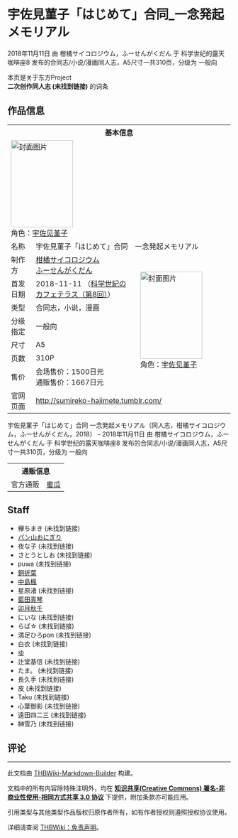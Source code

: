 # 宇佐見菫子「はじめて」合同_一念発起メモリアル

<!-- source html: G:\repos\THBWiki-Markdown-Builder\THBWikiMarkdown\Temp\main\9\97\ns0%3A%E5%AE%87%E4%BD%90%E8%A6%8B%E8%8F%AB%E5%AD%90%E3%80%8C%E3%81%AF%E3%81%98%E3%82%81%E3%81%A6%E3%80%8D%E5%90%88%E5%90%8C_%E4%B8%80%E5%BF%B5%E7%99%BA%E8%B5%B7%E3%83%A1%E3%83%A2%E3%83%AA%E3%82%A2%E3%83%AB.html -->

2018年11月11日 由 柑橘サイコロジウム，ふーせんがくだん 于 科学世纪的露天咖啡座8 发布的合同志/小说/漫画同人志，A5尺寸一共310页，分级为 一般向

本页是关于东方Project  
 **二次创作同人志 (未找到链接)** 的词条
## 作品信息

<table><tbody><tr><th colspan="3">基本信息</th></tr><tr><td class="cover-artwork-mobile" colspan="2"><a href="./文件-宇佐見菫子「はじめて」合同_一念発起メモリアル封面.jpg.md" class="image" title="封面图片"><img alt="封面图片" src="https://upload.thwiki.cc/thumb/3/3e/%E5%AE%87%E4%BD%90%E8%A6%8B%E8%8F%AB%E5%AD%90%E3%80%8C%E3%81%AF%E3%81%98%E3%82%81%E3%81%A6%E3%80%8D%E5%90%88%E5%90%8C_%E4%B8%80%E5%BF%B5%E7%99%BA%E8%B5%B7%E3%83%A1%E3%83%A2%E3%83%AA%E3%82%A2%E3%83%AB%E5%B0%81%E9%9D%A2.jpg/140px-%E5%AE%87%E4%BD%90%E8%A6%8B%E8%8F%AB%E5%AD%90%E3%80%8C%E3%81%AF%E3%81%98%E3%82%81%E3%81%A6%E3%80%8D%E5%90%88%E5%90%8C_%E4%B8%80%E5%BF%B5%E7%99%BA%E8%B5%B7%E3%83%A1%E3%83%A2%E3%83%AA%E3%82%A2%E3%83%AB%E5%B0%81%E9%9D%A2.jpg" decoding="async" loading="lazy" width="140" height="196" srcset="https://upload.thwiki.cc/thumb/3/3e/%E5%AE%87%E4%BD%90%E8%A6%8B%E8%8F%AB%E5%AD%90%E3%80%8C%E3%81%AF%E3%81%98%E3%82%81%E3%81%A6%E3%80%8D%E5%90%88%E5%90%8C_%E4%B8%80%E5%BF%B5%E7%99%BA%E8%B5%B7%E3%83%A1%E3%83%A2%E3%83%AA%E3%82%A2%E3%83%AB%E5%B0%81%E9%9D%A2.jpg/210px-%E5%AE%87%E4%BD%90%E8%A6%8B%E8%8F%AB%E5%AD%90%E3%80%8C%E3%81%AF%E3%81%98%E3%82%81%E3%81%A6%E3%80%8D%E5%90%88%E5%90%8C_%E4%B8%80%E5%BF%B5%E7%99%BA%E8%B5%B7%E3%83%A1%E3%83%A2%E3%83%AA%E3%82%A2%E3%83%AB%E5%B0%81%E9%9D%A2.jpg 1.5x, https://upload.thwiki.cc/thumb/3/3e/%E5%AE%87%E4%BD%90%E8%A6%8B%E8%8F%AB%E5%AD%90%E3%80%8C%E3%81%AF%E3%81%98%E3%82%81%E3%81%A6%E3%80%8D%E5%90%88%E5%90%8C_%E4%B8%80%E5%BF%B5%E7%99%BA%E8%B5%B7%E3%83%A1%E3%83%A2%E3%83%AA%E3%82%A2%E3%83%AB%E5%B0%81%E9%9D%A2.jpg/279px-%E5%AE%87%E4%BD%90%E8%A6%8B%E8%8F%AB%E5%AD%90%E3%80%8C%E3%81%AF%E3%81%98%E3%82%81%E3%81%A6%E3%80%8D%E5%90%88%E5%90%8C_%E4%B8%80%E5%BF%B5%E7%99%BA%E8%B5%B7%E3%83%A1%E3%83%A2%E3%83%AA%E3%82%A2%E3%83%AB%E5%B0%81%E9%9D%A2.jpg 2x" data-file-width="856" data-file-height="1200"></a><div class="cover-char">角色：<a href="./宇佐见堇子.md" title="宇佐见堇子">宇佐见堇子</a></div></td>
</tr><tr><td class="label">名称</td><td colspan="2"> 宇佐見菫子「はじめて」合同　一念発起メモリアル </td></tr><tr><td class="label">制作方</td><td><a href="./柑橘サイコロジウム.md" title="柑橘サイコロジウム">柑橘サイコロジウム</a><br><a href="./ふーせんがくだん.md" title="ふーせんがくだん">ふーせんがくだん</a></td><td class="cover-artwork" rowspan="7" style="min-width:196px;"><a href="./文件-宇佐見菫子「はじめて」合同_一念発起メモリアル封面.jpg.md" class="image" title="封面图片"><img alt="封面图片" src="https://upload.thwiki.cc/thumb/3/3e/%E5%AE%87%E4%BD%90%E8%A6%8B%E8%8F%AB%E5%AD%90%E3%80%8C%E3%81%AF%E3%81%98%E3%82%81%E3%81%A6%E3%80%8D%E5%90%88%E5%90%8C_%E4%B8%80%E5%BF%B5%E7%99%BA%E8%B5%B7%E3%83%A1%E3%83%A2%E3%83%AA%E3%82%A2%E3%83%AB%E5%B0%81%E9%9D%A2.jpg/140px-%E5%AE%87%E4%BD%90%E8%A6%8B%E8%8F%AB%E5%AD%90%E3%80%8C%E3%81%AF%E3%81%98%E3%82%81%E3%81%A6%E3%80%8D%E5%90%88%E5%90%8C_%E4%B8%80%E5%BF%B5%E7%99%BA%E8%B5%B7%E3%83%A1%E3%83%A2%E3%83%AA%E3%82%A2%E3%83%AB%E5%B0%81%E9%9D%A2.jpg" decoding="async" loading="lazy" width="140" height="196" srcset="https://upload.thwiki.cc/thumb/3/3e/%E5%AE%87%E4%BD%90%E8%A6%8B%E8%8F%AB%E5%AD%90%E3%80%8C%E3%81%AF%E3%81%98%E3%82%81%E3%81%A6%E3%80%8D%E5%90%88%E5%90%8C_%E4%B8%80%E5%BF%B5%E7%99%BA%E8%B5%B7%E3%83%A1%E3%83%A2%E3%83%AA%E3%82%A2%E3%83%AB%E5%B0%81%E9%9D%A2.jpg/210px-%E5%AE%87%E4%BD%90%E8%A6%8B%E8%8F%AB%E5%AD%90%E3%80%8C%E3%81%AF%E3%81%98%E3%82%81%E3%81%A6%E3%80%8D%E5%90%88%E5%90%8C_%E4%B8%80%E5%BF%B5%E7%99%BA%E8%B5%B7%E3%83%A1%E3%83%A2%E3%83%AA%E3%82%A2%E3%83%AB%E5%B0%81%E9%9D%A2.jpg 1.5x, https://upload.thwiki.cc/thumb/3/3e/%E5%AE%87%E4%BD%90%E8%A6%8B%E8%8F%AB%E5%AD%90%E3%80%8C%E3%81%AF%E3%81%98%E3%82%81%E3%81%A6%E3%80%8D%E5%90%88%E5%90%8C_%E4%B8%80%E5%BF%B5%E7%99%BA%E8%B5%B7%E3%83%A1%E3%83%A2%E3%83%AA%E3%82%A2%E3%83%AB%E5%B0%81%E9%9D%A2.jpg/279px-%E5%AE%87%E4%BD%90%E8%A6%8B%E8%8F%AB%E5%AD%90%E3%80%8C%E3%81%AF%E3%81%98%E3%82%81%E3%81%A6%E3%80%8D%E5%90%88%E5%90%8C_%E4%B8%80%E5%BF%B5%E7%99%BA%E8%B5%B7%E3%83%A1%E3%83%A2%E3%83%AA%E3%82%A2%E3%83%AB%E5%B0%81%E9%9D%A2.jpg 2x" data-file-width="856" data-file-height="1200"></a><div class="cover-char">角色：<a href="./宇佐见堇子.md" title="宇佐见堇子">宇佐见堇子</a></div></td>
</tr><tr><td class="label">首发日期</td><td>2018-11-11&#160;（<a href="/展会作品列表?e=%E7%A7%91%E5%AD%A6%E4%B8%96%E7%BA%AA%E7%9A%84%E9%9C%B2%E5%A4%A9%E5%92%96%E5%95%A1%E5%BA%A7%238">科学世紀のカフェテラス（第8回）</a>）</td></tr><tr><td class="label">类型</td><td>合同志，小说，漫画</td></tr><tr><td class="label">分级指定</td><td>一般向</td></tr><tr><td class="label">尺寸</td><td>A5</td></tr><tr><td class="label">页数</td><td>310P</td></tr><tr><td class="label">售价</td><td>会场售价：1500日元<br>通贩售价：1667日元</td></tr>
<tr><td class="label">官网页面</td><td colspan="2"><a rel="nofollow" class="external free" href="http://sumireko-hajimete.tumblr.com/">http://sumireko-hajimete.tumblr.com/</a></td></tr></tbody></table>

宇佐見菫子「はじめて」合同 一念発起メモリアル（同人志，柑橘サイコロジウム，ふーせんがくだん，2018） - 2018年11月11日 由 柑橘サイコロジウム，ふーせんがくだん 于 科学世纪的露天咖啡座8 发布的合同志/小说/漫画同人志，A5尺寸一共310页，分级为 一般向

<table><tbody><tr><th colspan="3">通贩信息</th></tr><tr><td class="label">官方通贩</td><td colspan="2"><a rel="nofollow" class="external text" href="https://www.melonbooks.co.jp/detail/detail.php?product_id=437697">蜜瓜</a></td></tr></tbody></table>


## Staff
- 欅ちまき (未找到链接)
- [パン山おにぎり](./パン山おにぎり.md)
- 夜な子 (未找到链接)
- さとうとしお (未找到链接)
- puwa (未找到链接)
- [銅折葉](./銅折葉.md)
- [中島楓](./中島楓.md)
- 星原渚 (未找到链接)
- [藍田真琴](./藍田真琴.md)
- [卯月秋千](./卯月秋千.md)
- にいな (未找到链接)
- らぱ☆ (未找到链接)
- 満足ひろpon (未找到链接)
- 白衣 (未找到链接)
- [ゆ](./ゆ（同人志）.md)
- 辻堂基信 (未找到链接)
- たま。 (未找到链接)
- 長久手 (未找到链接)
- 皮 (未找到链接)
- Taku (未找到链接)
- 心葉御影 (未找到链接)
- 遠田四二三 (未找到链接)
- 榊雪乃 (未找到链接)

## 评论




---

此文档由 [THBWiki-Markdown-Builder](https://github.com/Delsin-Yu/THBWiki-Markdown-Builder) 构建。

文档中的所有内容除特殊注明外，均在 [**知识共享(Creative Commons) 署名-非商业性使用-相同方式共享 3.0 协议**](https://creativecommons.org/licenses/by-sa/3.0/deed.zh-hans) 下提供，附加条款亦可能应用。

引用类型与其他类型作品版权归原作者所有，如有作者授权则遵照授权协议使用。

详细请查阅 [THBWiki：免责声明](https://thbwiki.cc/THBWiki:%E5%85%8D%E8%B4%A3%E5%A3%B0%E6%98%8E)。

